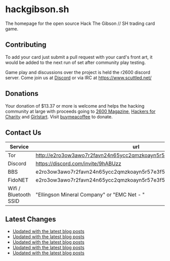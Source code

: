 # hackgibson.sh
The homepage for the open source Hack The Gibson // SH trading card game.


## Contributing

To add your card just submit a pull request with your card's front art, it would be added to the next run of set after community play testing.

Game play and discussions over the project is held the r2600 discord server. Come join us at [Discord](https://discord.com/invite/9hABUzz) or via IRC at https://www.scuttled.net/


## Donations

Your donation of $13.37 or more is welcome and helps the hacking community at large with proceeds going to [2600 Magazine](https://2600.com/), [Hackers for Charity](https://hackersforcharity.org) and [Girlstart](https://girlstart.org).  Visit [buymeacoffee](https://www.buymeacoffee.com/hackgibson.sh) to donate.


## Contact Us

Service | url
-|-
Tor | http://e2ro3ow3awo7r2favn24n65ycc2qmzkoayn5r57e3f56nvjwdcgg32ad.onion
Discord | https://discord.com/invite/9hABUzz
BBS | e2ro3ow3awo7r2favn24n65ycc2qmzkoayn5r57e3f56nvjwdcgg32ad.onion:23
FidoNET | e2ro3ow3awo7r2favn24n65ycc2qmzkoayn5r57e3f56nvjwdcgg32ad.onion:24554
Wifi / Bluetooth SSID | "Ellingson Mineral Company" or "EMC Net - <fidonet address>"

## Latest Changes
<!-- BLOG-POST-LIST:START -->
- [Updated with the latest blog posts](https://github.com/DFW2600/hackgibson.sh/commit/aba2d508dbbdbdd7639b96274cc75f9aea32c2c0)
- [Updated with the latest blog posts](https://github.com/DFW2600/hackgibson.sh/commit/8700e8062278a40d18c166db790d511a8e8dbef7)
- [Updated with the latest blog posts](https://github.com/DFW2600/hackgibson.sh/commit/aa16fda2510c8f7955f31211a543caf15dd7d594)
- [Updated with the latest blog posts](https://github.com/DFW2600/hackgibson.sh/commit/e82c4d1aaae2c94a2d29d39903e38ea47e5488de)
- [Updated with the latest blog posts](https://github.com/DFW2600/hackgibson.sh/commit/8aac5ea8ac51de0e291241e8ad719ed326e4c276)
<!-- BLOG-POST-LIST:END -->
